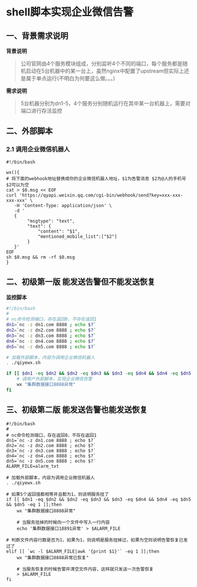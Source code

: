 # shell脚本实现企业微信告警

## 一、背景需求说明

**背景说明**

> 公司官网由4个服务模块组成，分别监听4个不同的端口，每个服务都是随机启动在5台机器中的某一台上，虽然nginx中配置了upstream但实际上还是属于单点运行(不明白为何要这么做。。。)



**需求说明**

> 5台机器分别为dn1-5，4个服务分别随机运行在其中某一台机器上，需要对端口进行存活监控



## 二、外部脚本

### 2.1 调用企业微信机器人

```shell
#!/bin/bash

wx(){
# 将下面的webhook地址替换成你的企业微信机器人地址，$1为告警消息 $2为@人的手机号 $2可以为空
cat > $0.msg << EOF
curl 'https://qyapi.weixin.qq.com/cgi-bin/webhook/send?key=xxx-xxx-xxx-xxx' \
   -H 'Content-Type: application/json' \
   -d '
   {
        "msgtype": "text",
        "text": {
            "content": "$1",
            "mentioned_mobile_list":["$2"]
        }
   }'
EOF
sh $0.msg && rm -rf $0.msg
}
```





## 二、初级第一版 能发送告警但不能发送恢复

**监控脚本**

```sh
#!/bin/bash
#
# nc命令检测端口，存在返回0，不存在返回1
dn1=`nc -z dn1.com 8888 ; echo $?`
dn2=`nc -z dn2.com 8888 ; echo $?` 
dn3=`nc -z dn3.com 8888 ; echo $?` 
dn4=`nc -z dn4.com 8888 ; echo $?` 
dn5=`nc -z dn5.com 8888 ; echo $?`

# 加载外部脚本，内容为调用企业微信机器人
. ./qiyewx.sh

if [[ $dn1 -eq $dn2 && $dn2 -eq $dn3 && $dn3 -eq $dn4 && $dn4 -eq $dn5 && $dn5 -eq 1 ]];then
    # 调用户外部脚本，实现企业微信告警
    wx "集群数据接口8888异常"
fi
```



## 三、初级第二版 能发送告警也能发送恢复

```shell
#!/bin/bash
#
# nc命令检测端口，存在返回0，不存在返回1
dn1=`nc -z dn1.com 8888 ; echo $?`
dn2=`nc -z dn2.com 8888 ; echo $?` 
dn3=`nc -z dn3.com 8888 ; echo $?` 
dn4=`nc -z dn4.com 8888 ; echo $?` 
dn5=`nc -z dn5.com 8888 ; echo $?`
ALARM_FILE=alarm_txt

# 加载外部脚本，内容为调用企业微信机器人
. ./qiyewx.sh

# 如果5个返回值都相等并且都为1，则说明服务挂了
if [[ $dn1 -eq $dn2 && $dn2 -eq $dn3 && $dn3 -eq $dn4 && $dn4 -eq $dn5 && $dn5 -eq 1 ]];then
    wx "集群数据接口8888异常"
    
    # 当服务挂掉的时候向一个文件中写入一行内容
    echo '集群数据接口18891异常' > $ALARM_FILE

# 判断文件内容行数是否为1，如果为1，则说明是服务挂掉过，如果为空则说明告警恢复已发过了
elif [[ `wc -l $ALARM_FILE|awk '{print $1}'` -eq 1 ]];then
    wx "集群数据接口8888异常已恢复"
    
    # 当服务恢复的时候告警并清空文件内容，这样就只发送一次告警恢复
    > $ALARM_FILE
fi
```

